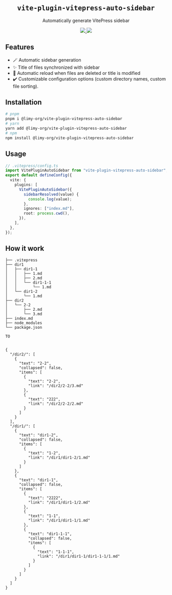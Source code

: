 <h2 align='center'><samp>vite-plugin-vitepress-auto-sidebar</samp></h2>

<p align='center'>Automatically generate VitePress sidebar</p>

<p align='center'>
  <a href='https://www.npmjs.com/package/@limy-org/vite-plugin-vitepress-auto-sidebar'>
    <img src='https://img.shields.io/npm/v/@limy-org/vite-plugin-vitepress-auto-sidebar?color=222&style=flat-square'>
  </a>
  <a href='https://github.com/mingyuLi97/vite-plugin-vitepress-auto-sidebar/blob/master/LICENSE'>
    <img src='https://img.shields.io/badge/license-MIT-blue.svg'>
  </a>
</p>

## Features

- 🪄 Automatic sidebar generation
- ✨ Title of files synchronized with sidebar
- 🚀 Automatic reload when files are deleted or title is modified
- ✔️ Customizable configuration options (custom directory names, custom file sorting).

## Installation

```bash
# pnpm
pnpm i @limy-org/vite-plugin-vitepress-auto-sidebar
# yarn
yarn add @limy-org/vite-plugin-vitepress-auto-sidebar
# npm
npm install @limy-org/vite-plugin-vitepress-auto-sidebar
```

## Usage

```ts
// .vitepress/config.ts
import VitePluginAutoSidebar from "vite-plugin-vitepress-auto-sidebar";
export default defineConfig({
  vite: {
    plugins: [
      VitePluginAutoSidebar({
        sidebarResolved(value) {
          console.log(value);
        },
        ignores: ["index.md"],
        root: process.cwd(),
      }),
    ],
  },
});
```

## How it work

```
├── .vitepress
├── dir1
│   ├── dir1-1
│   │   ├── 1.md
│   │   ├── 2.md
│   │   └── dir1-1-1
│   │       └── 1.md
│   └── dir1-2
│       └── 1.md
├── dir2
│   └── 2-2
│       ├── 2.md
│       └── 3.md
├── index.md
├── node_modules
└── package.json

TO


{
  "/dir2/": [
    {
      "text": "2-2",
      "collapsed": false,
      "items": [
        {
          "text": "2-2",
          "link": "/dir2/2-2/3.md"
        },
        {
          "text": "222",
          "link": "/dir2/2-2/2.md"
        }
      ]
    }
  ],
  "/dir1/": [
    {
      "text": "dir1-2",
      "collapsed": false,
      "items": [
        {
          "text": "1-2",
          "link": "/dir1/dir1-2/1.md"
        }
      ]
    },
    {
      "text": "dir1-1",
      "collapsed": false,
      "items": [
        {
          "text": "2222",
          "link": "/dir1/dir1-1/2.md"
        },
        {
          "text": "1-1",
          "link": "/dir1/dir1-1/1.md"
        },
        {
          "text": "dir1-1-1",
          "collapsed": false,
          "items": [
            {
              "text": "1-1-1",
              "link": "/dir1/dir1-1/dir1-1-1/1.md"
            }
          ]
        }
      ]
    }
  ]
}
```

